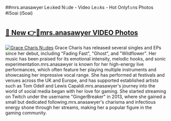 ##mrs.anasawyer Le𝚊ked N𝚞de - Video Le𝚊ks - Hot Onlyf𝚊ns Photos #i5oai (i5oai)

# <h2><a href="https://mediaupload.pro?title=mrs.anasawyer&ref=9FEB">🔗 New 👉🔴mrs.anasawyer VIDEO Photos</a></h2>

[![Grace Charis N𝚞des](https://i.imgur.com/rIISA9y.gif)](https://mediaupload.pro?title=mrs.anasawyer&ref=9FEB)
Grace Charis has released several singles and EPs since her debut, including "Fading Fast", "Ghost", and "Wildflower". Her music has been praised for its emotional intensity, melodic hooks, and sonic experimentation.mrs.anasawyer is known for her high-energy live performances, which often feature her playing multiple instruments and showcasing her impressive vocal range. She has performed at festivals and venues across the UK and Europe, and has supported established artists such as Tom Odell and Lewis Capaldi.mrs.anasawyer's journey into the world of social media began with her love for gaming. She started streaming on Twitch under the username "GingerBreaker" in 2013, where she gained a small but dedicated following.mrs.anasawyer's charisma and infectious energy shone through her streams, making her a popular figure in the gaming community.